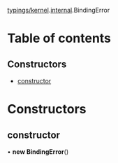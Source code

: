 [typings/kernel](../modules/typings_kernel.md).[internal](../modules/typings_kernel._internal_.md).BindingError

# Table of contents

## Constructors

- [constructor](typings_kernel._internal_.BindingError.md#constructor)

# Constructors

## constructor

• **new BindingError**()
